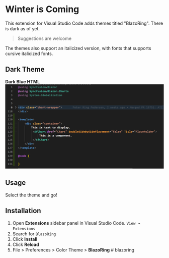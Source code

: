 # Winter is Coming

This extension for Visual Studio Code adds themes titled "BlazoRing". There is dark as of yet.

> Suggestions are welcome

The themes also support an italicized version, with fonts that supports cursive italicized fonts.

## Dark Theme

**Dark Blue HTML**
![HTML](images/dark-html.png)

## Usage

Select the theme and go!

## Installation

1. Open **Extensions** sidebar panel in Visual Studio Code. `View → Extensions`
1. Search for `BlazoRing`
1. Click **Install**
1. Click **Reload**
2. File > Preferences > Color Theme > **BlazoRing**
#   b l a z o r i n g 
 
 